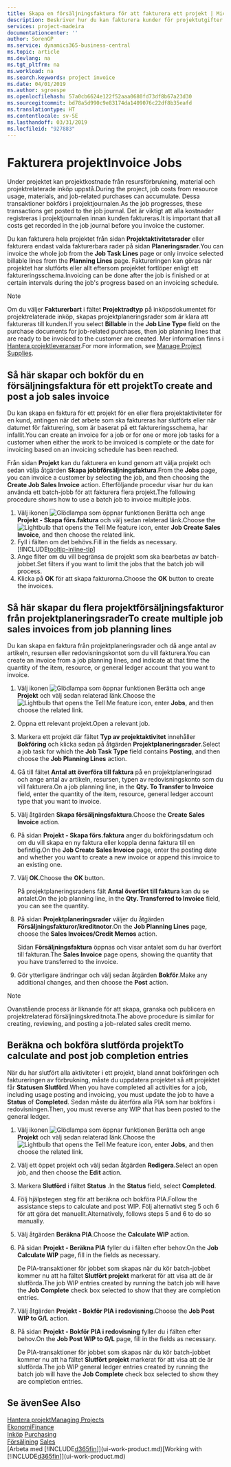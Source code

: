 ```yaml
---
title: Skapa en försäljningsfaktura för att fakturera ett projekt | Microsoft Docs
description: Beskriver hur du kan fakturera kunder för projektutgifter allt eftersom projektet fortskrider.
services: project-madeira
documentationcenter: ''
author: SorenGP
ms.service: dynamics365-business-central
ms.topic: article
ms.devlang: na
ms.tgt_pltfrm: na
ms.workload: na
ms.search.keywords: project invoice
ms.date: 04/01/2019
ms.author: sgroespe
ms.openlocfilehash: 57a0cb6624e122f52aaa0680fd73df8b67a23d30
ms.sourcegitcommit: bd78a5d990c9e83174da1409076c22df8b35eafd
ms.translationtype: HT
ms.contentlocale: sv-SE
ms.lasthandoff: 03/31/2019
ms.locfileid: "927883"
---
```

# <a name="invoice-jobs"></a><span data-ttu-id="e63d9-103">Fakturera projekt</span><span class="sxs-lookup"><span data-stu-id="e63d9-103">Invoice Jobs</span></span>
<span data-ttu-id="e63d9-104">Under projektet kan projektkostnade från resursförbrukning, material och projektrelaterade inköp uppstå.</span><span class="sxs-lookup"><span data-stu-id="e63d9-104">During the project, job costs from resource usage, materials, and job-related purchases can accumulate.</span></span> <span data-ttu-id="e63d9-105">Dessa transaktioner bokförs i projektjournalen.</span><span class="sxs-lookup"><span data-stu-id="e63d9-105">As the job progresses, these transactions get posted to the job journal.</span></span> <span data-ttu-id="e63d9-106">Det är viktigt att alla kostnader registreras i projektjournalen innan kunden faktureras.</span><span class="sxs-lookup"><span data-stu-id="e63d9-106">It is important that all costs get recorded in the job journal before you invoice the customer.</span></span>

<span data-ttu-id="e63d9-107">Du kan fakturera hela projektet från sidan **Projektaktivitetsrader** eller fakturera endast valda fakturerbara rader på sidan **Planeringsrader**.</span><span class="sxs-lookup"><span data-stu-id="e63d9-107">You can invoice the whole job from the **Job Task Lines** page or only invoice selected billable lines from the **Planning Lines** page.</span></span> <span data-ttu-id="e63d9-108">Faktureringen kan göras när projektet har slutförts eller allt eftersom projektet fortlöper enligt ett faktureringsschema.</span><span class="sxs-lookup"><span data-stu-id="e63d9-108">Invoicing can be done after the job is finished or at certain intervals during the job's progress based on an invoicing schedule.</span></span>

> [!NOTE]  
>   <span data-ttu-id="e63d9-109">Om du väljer **Fakturerbart** i fältet **Projektradtyp** på inköpsdokumentet för projektrelaterade inköp, skapas projektplaneringsrader som är klara att faktureras till kunden.</span><span class="sxs-lookup"><span data-stu-id="e63d9-109">If you select **Billable** in the **Job Line Type** field on the purchase documents for job-related purchases, then job planning lines that are ready to be invoiced to the customer are created.</span></span> <span data-ttu-id="e63d9-110">Mer information finns i [Hantera projektleveranser](projects-how-manage-project-supplies.md).</span><span class="sxs-lookup"><span data-stu-id="e63d9-110">For more information, see [Manage Project Supplies](projects-how-manage-project-supplies.md).</span></span>

## <a name="to-create-and-post-a-job-sales-invoice"></a><span data-ttu-id="e63d9-111">Så här skapar och bokför du en försäljningsfaktura för ett projekt</span><span class="sxs-lookup"><span data-stu-id="e63d9-111">To create and post a job sales invoice</span></span>
<span data-ttu-id="e63d9-112">Du kan skapa en faktura för ett projekt för en eller flera projektaktiviteter för en kund, antingen när det arbete som ska faktureras har slutförts eller när datumet för fakturering, som är baserat på ett faktureringsschema, har infallit.</span><span class="sxs-lookup"><span data-stu-id="e63d9-112">You can create an invoice for a job or for one or more job tasks for a customer when either the work to be invoiced is complete or the date for invoicing based on an invoicing schedule has been reached.</span></span>

<span data-ttu-id="e63d9-113">Från sidan **Projekt** kan du fakturera en kund genom att välja projekt och sedan välja åtgärden **Skapa jobbförsäljningsfaktura**.</span><span class="sxs-lookup"><span data-stu-id="e63d9-113">From the **Jobs** page, you can invoice a customer by selecting the job, and then choosing the **Create Job Sales Invoice** action.</span></span> <span data-ttu-id="e63d9-114">Efterföljande procedur visar hur du kan använda ett batch-jobb för att fakturera flera projekt.</span><span class="sxs-lookup"><span data-stu-id="e63d9-114">The following procedure shows how to use a batch job to invoice multiple jobs.</span></span>  

1. <span data-ttu-id="e63d9-115">Välj ikonen ![Glödlampa som öppnar funktionen Berätta](media/ui-search/search_small.png "Berätta vad du vill göra") och ange **Projekt - Skapa förs.faktura** och välj sedan relaterad länk.</span><span class="sxs-lookup"><span data-stu-id="e63d9-115">Choose the ![Lightbulb that opens the Tell Me feature](media/ui-search/search_small.png "Tell me what you want to do") icon, enter **Job Create Sales Invoice**, and then choose the related link.</span></span>  
2. <span data-ttu-id="e63d9-116">Fyll i fälten om det behövs.</span><span class="sxs-lookup"><span data-stu-id="e63d9-116">Fill in the fields as necessary.</span></span> [!INCLUDE[tooltip-inline-tip](includes/tooltip-inline-tip_md.md)]
3. <span data-ttu-id="e63d9-117">Ange filter om du vill begränsa de projekt som ska bearbetas av batch-jobbet.</span><span class="sxs-lookup"><span data-stu-id="e63d9-117">Set filters if you want to limit the jobs that the batch job will process.</span></span>
4. <span data-ttu-id="e63d9-118">Klicka på **OK** för att skapa fakturorna.</span><span class="sxs-lookup"><span data-stu-id="e63d9-118">Choose the **OK** button to create the invoices.</span></span>  

## <a name="to-create-multiple-job-sales-invoices-from-job-planning-lines"></a><span data-ttu-id="e63d9-119">Så här skapar du flera projektförsäljningsfakturor från projektplaneringsrader</span><span class="sxs-lookup"><span data-stu-id="e63d9-119">To create multiple job sales invoices from job planning lines</span></span>
<span data-ttu-id="e63d9-120">Du kan skapa en faktura från projektplaneringsrader och då ange antal av artikeln, resursen eller redovisningskontot som du vill fakturera.</span><span class="sxs-lookup"><span data-stu-id="e63d9-120">You can create an invoice from a job planning lines, and indicate at that time the quantity of the item, resource, or general ledger account that you want to invoice.</span></span>

1. <span data-ttu-id="e63d9-121">Välj ikonen ![Glödlampa som öppnar funktionen Berätta](media/ui-search/search_small.png "Berätta vad du vill göra") och ange **Projekt** och välj sedan relaterad länk.</span><span class="sxs-lookup"><span data-stu-id="e63d9-121">Choose the ![Lightbulb that opens the Tell Me feature](media/ui-search/search_small.png "Tell me what you want to do") icon, enter **Jobs**, and then choose the related link.</span></span>
2. <span data-ttu-id="e63d9-122">Öppna ett relevant projekt.</span><span class="sxs-lookup"><span data-stu-id="e63d9-122">Open a relevant job.</span></span>
3. <span data-ttu-id="e63d9-123">Markera ett projekt där fältet **Typ av projektaktivitet** innehåller **Bokföring** och klicka sedan på åtgärden **Projektplaneringsrader**.</span><span class="sxs-lookup"><span data-stu-id="e63d9-123">Select a job task for which the **Job Task Type** field contains **Posting**, and then choose the **Job Planning Lines** action.</span></span>  
4. <span data-ttu-id="e63d9-124">Gå till fältet **Antal att överföra till faktura** på en projektplaneringsrad och ange antal av artikeln, resursen, typen av redovisningskonto som du vill fakturera.</span><span class="sxs-lookup"><span data-stu-id="e63d9-124">On a job planning line, in the **Qty. To Transfer to Invoice** field, enter the quantity of the item, resource, general ledger account type that you want to invoice.</span></span>  
5. <span data-ttu-id="e63d9-125">Välj åtgärden **Skapa försäljningsfaktura**.</span><span class="sxs-lookup"><span data-stu-id="e63d9-125">Choose the **Create Sales Invoice** action.</span></span>
6. <span data-ttu-id="e63d9-126">På sidan **Projekt - Skapa förs.faktura** anger du bokföringsdatum och om du vill skapa en ny faktura eller koppla denna faktura till en befintlig.</span><span class="sxs-lookup"><span data-stu-id="e63d9-126">On the **Job Create Sales Invoice** page, enter the posting date and whether you want to create a new invoice or append this invoice to an existing one.</span></span>
7. <span data-ttu-id="e63d9-127">Välj **OK**.</span><span class="sxs-lookup"><span data-stu-id="e63d9-127">Choose the **OK** button.</span></span>  

    <span data-ttu-id="e63d9-128">På projektplaneringsradens fält **Antal överfört till faktura** kan du se antalet.</span><span class="sxs-lookup"><span data-stu-id="e63d9-128">On the job planning line, in the **Qty. Transferred to Invoice** field, you can see the quantity.</span></span>
8. <span data-ttu-id="e63d9-129">På sidan **Projektplaneringsrader** väljer du åtgärden **Försäljningsfakturor/kreditnotor**.</span><span class="sxs-lookup"><span data-stu-id="e63d9-129">On the **Job Planning Lines** page, choose the **Sales Invoices/Credit Memos** action.</span></span>

    <span data-ttu-id="e63d9-130">Sidan **Försäljningsfaktura** öppnas och visar antalet som du har överfört till fakturan.</span><span class="sxs-lookup"><span data-stu-id="e63d9-130">The **Sales Invoice** page opens, showing the quantity that you have transferred to the invoice.</span></span>  
9. <span data-ttu-id="e63d9-131">Gör ytterligare ändringar och välj sedan åtgärden **Bokför**.</span><span class="sxs-lookup"><span data-stu-id="e63d9-131">Make any additional changes, and then choose the **Post** action.</span></span>

> [!NOTE]  
>   <span data-ttu-id="e63d9-132">Ovanstående process är liknande för att skapa, granska och publicera en projektrelaterad försäljningskreditnota.</span><span class="sxs-lookup"><span data-stu-id="e63d9-132">The above procedure is similar for creating, reviewing, and posting a job-related sales credit memo.</span></span>

## <a name="to-calculate-and-post-job-completion-entries"></a><span data-ttu-id="e63d9-133">Beräkna och bokföra slutförda projekt</span><span class="sxs-lookup"><span data-stu-id="e63d9-133">To calculate and post job completion entries</span></span>
<span data-ttu-id="e63d9-134">När du har slutfört alla aktiviteter i ett projekt, bland annat bokföringen och faktureringen av förbrukning, måste du uppdatera projektet så att projektet får **Statusen** **Slutförd**.</span><span class="sxs-lookup"><span data-stu-id="e63d9-134">When you have completed all activities for a job, including usage posting and invoicing, you must update the job to have a **Status** of **Completed**.</span></span> <span data-ttu-id="e63d9-135">Sedan måste du återföra alla PIA som har bokförs i redovisningen.</span><span class="sxs-lookup"><span data-stu-id="e63d9-135">Then, you must reverse any WIP that has been posted to the general ledger.</span></span>

1. <span data-ttu-id="e63d9-136">Välj ikonen ![Glödlampa som öppnar funktionen Berätta](media/ui-search/search_small.png "Berätta vad du vill göra") och ange **Projekt** och välj sedan relaterad länk.</span><span class="sxs-lookup"><span data-stu-id="e63d9-136">Choose the ![Lightbulb that opens the Tell Me feature](media/ui-search/search_small.png "Tell me what you want to do") icon, enter **Jobs**, and then choose the related link.</span></span>  
2. <span data-ttu-id="e63d9-137">Välj ett öppet projekt och välj sedan åtgärden **Redigera**.</span><span class="sxs-lookup"><span data-stu-id="e63d9-137">Select an open job, and then choose the **Edit** action.</span></span>
3. <span data-ttu-id="e63d9-138">Markera **Slutförd** i fältet **Status** .</span><span class="sxs-lookup"><span data-stu-id="e63d9-138">In the **Status** field, select **Completed**.</span></span>
4. <span data-ttu-id="e63d9-139">Följ hjälpstegen steg för att beräkna och bokföra PIA.</span><span class="sxs-lookup"><span data-stu-id="e63d9-139">Follow the assistance steps to calculate and post WIP.</span></span> <span data-ttu-id="e63d9-140">Följ alternativt steg 5 och 6 för att göra det manuellt.</span><span class="sxs-lookup"><span data-stu-id="e63d9-140">Alternatively, follows steps 5 and 6 to do so manually.</span></span>  
5. <span data-ttu-id="e63d9-141">Välj åtgärden **Beräkna PIA**.</span><span class="sxs-lookup"><span data-stu-id="e63d9-141">Choose the **Calculate WIP** action.</span></span>
6. <span data-ttu-id="e63d9-142">På sidan **Projekt - Beräkna PIA** fyller du i fälten efter behov.</span><span class="sxs-lookup"><span data-stu-id="e63d9-142">On the **Job Calculate WIP** page, fill in the fields as necessary.</span></span>  

     <span data-ttu-id="e63d9-143">De PIA-transaktioner för jobbet som skapas när du kör batch-jobbet kommer nu att ha fältet **Slutfört projekt** markerat för att visa att de är slutförda.</span><span class="sxs-lookup"><span data-stu-id="e63d9-143">The job WIP entries created by running the batch job will have the **Job Complete** check box selected to show that they are completion entries.</span></span>  
7. <span data-ttu-id="e63d9-144">Välj åtgärden **Projekt - Bokför PIA i redovisning**.</span><span class="sxs-lookup"><span data-stu-id="e63d9-144">Choose the **Job Post WIP to G/L** action.</span></span>
8. <span data-ttu-id="e63d9-145">På sidan **Projekt - Bokför PIA i redovisning** fyller du i fälten efter behov.</span><span class="sxs-lookup"><span data-stu-id="e63d9-145">On the **Job Post WIP to G/L** page, fill in the fields as necessary.</span></span>  

     <span data-ttu-id="e63d9-146">De PIA-transaktioner för jobbet som skapas när du kör batch-jobbet kommer nu att ha fältet **Slutfört projekt** markerat för att visa att de är slutförda.</span><span class="sxs-lookup"><span data-stu-id="e63d9-146">The job WIP general ledger entries created by running the batch job will have the **Job Complete** check box selected to show they are completion entries.</span></span>

## <a name="see-also"></a><span data-ttu-id="e63d9-147">Se även</span><span class="sxs-lookup"><span data-stu-id="e63d9-147">See Also</span></span>
[<span data-ttu-id="e63d9-148">Hantera projekt</span><span class="sxs-lookup"><span data-stu-id="e63d9-148">Managing Projects</span></span>](projects-manage-projects.md)  
[<span data-ttu-id="e63d9-149">Ekonomi</span><span class="sxs-lookup"><span data-stu-id="e63d9-149">Finance</span></span>](finance.md)  
<span data-ttu-id="e63d9-150">[Inköp](purchasing-manage-purchasing.md)       </span><span class="sxs-lookup"><span data-stu-id="e63d9-150">[Purchasing](purchasing-manage-purchasing.md)       </span></span>  
<span data-ttu-id="e63d9-151">[Försäljning](sales-manage-sales.md)    </span><span class="sxs-lookup"><span data-stu-id="e63d9-151">[Sales](sales-manage-sales.md)    </span></span>  
<span data-ttu-id="e63d9-152">[Arbeta med [!INCLUDE[d365fin](includes/d365fin_md.md)]](ui-work-product.md)</span><span class="sxs-lookup"><span data-stu-id="e63d9-152">[Working with [!INCLUDE[d365fin](includes/d365fin_md.md)]](ui-work-product.md)</span></span>  

